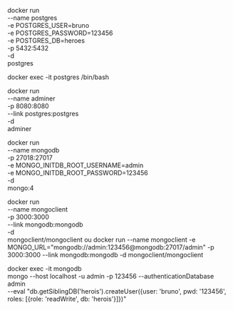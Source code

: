 docker run \
	--name postgres \
	-e POSTGRES_USER=bruno \
	-e POSTGRES_PASSWORD=123456 \
	-e POSTGRES_DB=heroes \
	-p 5432:5432 \
	-d \
	postgres

docker exec -it postgres /bin/bash

docker run \
	--name adminer \
	-p 8080:8080 \
	--link postgres:postgres \
	-d \
	adminer

docker run \
	--name mongodb \
	-p 27018:27017 \
	-e MONGO_INITDB_ROOT_USERNAME=admin \
	-e MONGO_INITDB_ROOT_PASSWORD=123456 \
	-d \
	mongo:4

docker run \
	--name mongoclient \
	-p 3000:3000 \
	--link mongodb:mongodb \
	-d \
	mongoclient/mongoclient
ou docker run --name mongoclient -e MONGO_URL="mongodb://admin:123456@mongodb:27017/admin" -p 3000:3000 --link mongodb:mongodb -d mongoclient/mongoclient


docker exec -it mongodb \
	mongo --host localhost -u admin -p 123456 --authenticationDatabase admin \
	--eval "db.getSiblingDB('herois').createUser({user: 'bruno', pwd: '123456', roles: [{role: 'readWrite', db: 'herois'}]})"
